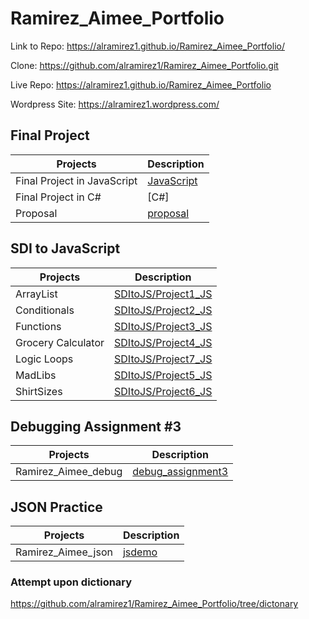 # Ramirez_Aimee_Portfolio

Link to Repo: <https://alramirez1.github.io/Ramirez_Aimee_Portfolio/>

Clone: <https://github.com/alramirez1/Ramirez_Aimee_Portfolio.git>

Live Repo: <https://alramirez1.github.io/Ramirez_Aimee_Portfolio>

Wordpress Site:
<https://alramirez1.wordpress.com/>

## Final Project

| Projects | Description |
| ----------- | ----------- |
| Final Project in JavaScript | [JavaScript](./finalProject)|
| Final Project in  C# | [C#]|
| Proposal | [proposal](./Ramirez_Aimee_Proposal.pdf)|

## SDI to JavaScript

| Projects | Description |
| ----------- | ----------- |
| ArrayList | [SDItoJS/Project1_JS](./SDItoJS/Project1_JS)|
| Conditionals | [SDItoJS/Project2_JS](./SDItoJS/Project2_JS)|
| Functions | [SDItoJS/Project3_JS](./SDItoJS/Project3_JS)|
| Grocery Calculator| [SDItoJS/Project4_JS](./SDItoJS/Project4_JS)|
| Logic Loops | [SDItoJS/Project7_JS](./SDItoJS/Project7_JS)|
| MadLibs | [SDItoJS/Project5_JS](./SDItoJS/Project5_JS)|
| ShirtSizes | [SDItoJS/Project6_JS](./SDItoJS/Project6_JS)|

## Debugging Assignment #3

| Projects | Description |
| ----------- | ----------- |
| Ramirez_Aimee_debug | [debug_assignment3](./debug_assignment3)|

## JSON Practice

| Projects | Description |
| ----------- | ----------- |
| Ramirez_Aimee_json | [jsdemo](./jsonDEMO)|

### Attempt upon dictionary

<https://github.com/alramirez1/Ramirez_Aimee_Portfolio/tree/dictonary>